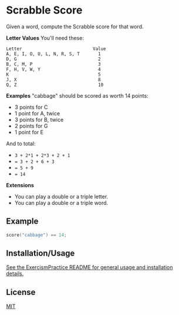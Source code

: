 # Scrabble Score

Given a word, compute the Scrabble score for that word.

**Letter Values**
You'll need these:

    Letter                           Value
    A, E, I, O, U, L, N, R, S, T       1
    D, G                               2
    B, C, M, P                         3
    F, H, V, W, Y                      4
    K                                  5
    J, X                               8
    Q, Z                               10

**Examples**
"cabbage" should be scored as worth 14 points:

* 3 points for C
* 1 point for A, twice
* 3 points for B, twice
* 2 points for G
* 1 point for E

And to total:

* `3 + 2*1 + 2*3 + 2 + 1`
* `= 3 + 2 + 6 + 3`
* `= 5 + 9`
* `= 14`

**Extensions**
* You can play a double or a triple letter.
* You can play a double or a triple word.

## Example

```cpp
score("cabbage") == 14;
```

## Installation/Usage

[See the ExercismPractice README for general usage and installation details.](https://github.com/Lignite17/ExercismPractice/blob/main/README.md)

## License
[MIT](https://choosealicense.com/licenses/mit/)
